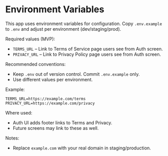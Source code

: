 # Environment Variables

This app uses environment variables for configuration. Copy `.env.example` to `.env` and adjust per environment (dev/staging/prod).

Required values (MVP):
- `TERMS_URL` – Link to Terms of Service page users see from Auth screen.
- `PRIVACY_URL` – Link to Privacy Policy page users see from Auth screen.

Recommended conventions:
- Keep `.env` out of version control. Commit `.env.example` only.
- Use different values per environment.

Example:
```
TERMS_URL=https://example.com/terms
PRIVACY_URL=https://example.com/privacy
```

Where used:
- Auth UI adds footer links to Terms and Privacy.
- Future screens may link to these as well.

Notes:
- Replace `example.com` with your real domain in staging/production.
